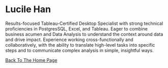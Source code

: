 <h1>Lucile Han</h1>


Results-focused Tableau-Certified Desktop Specialist with strong technical proficiencies in PostgresSQL, Excel, and Tableau. Eager to combine business acumen and Data Analysis to understand the context around data and drive impact. Experience working cross-functionally and collaboratively, with the ability to translate high-level tasks into specific steps and to communicate complex analysis in simple, insightful ways.

[Back To The Home Page](index.md)
